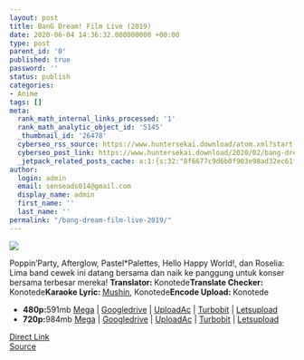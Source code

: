 ```yaml
---
layout: post
title: BanG Dream! Film Live (2019)
date: 2020-06-04 14:36:32.000000000 +00:00
type: post
parent_id: '0'
published: true
password: ''
status: publish
categories:
- Anime
tags: []
meta:
  rank_math_internal_links_processed: '1'
  rank_math_analytic_object_id: '5145'
  _thumbnail_id: '26478'
  cyberseo_rss_source: https://www.huntersekai.download/atom.xml?start-index=151&max-results=150
  cyberseo_post_link: https://www.huntersekai.download/2020/02/bang-dream-film-live-2019.html
  _jetpack_related_posts_cache: a:1:{s:32:"8f6677c9d6b0f903e98ad32ec61f8deb";a:2:{s:7:"expires";i:1663098203;s:7:"payload";a:3:{i:0;a:1:{s:2:"id";i:26443;}i:1;a:1:{s:2:"id";i:24819;}i:2;a:1:{s:2:"id";i:26291;}}}}
author:
  login: admin
  email: senseads014@gmail.com
  display_name: admin
  first_name: ''
  last_name: ''
permalink: "/bang-dream-film-live-2019/"
---
```

<p> <a class="popup" data-target="39619"></a>
<div class="separator"><img border="0" src="{{ site.baseurl }}/assets/2020/06/mov.jpg" /></div>
<p>Poppin’Party, Afterglow, Pastel*Palettes, Hello Happy World!, dan Roselia: Lima band cewek ini datang bersama dan naik ke panggung untuk konser bersama terbesar mereka! <a name="more"></a>
<pekerja><b>Translator: </b><span>Konotede</span><b>Translate Checker: </b><span>Konotede</span><b>Karaoke Lyric: </b><span><a href="https://mikannotorange.wordpress.com/">Mushin</a>, Konotede</span><b>Encode Upload: </b><span>Konotede</span></pekerja>
<div class="dl">
<ul>
<li><b>480p:</b><span id="size">591mb</span> <a href="https://safeku.com/03Q1Y">Mega</a> | <a href="https://safeku.com/QlltY6g">Googledrive</a> | <a href="https://safeku.com/pzxZbdpx">UploadAc</a> | <a href="https://safeku.com/6iK4Ft">Turbobit</a> | <a href="https://safeku.com/LWW5UKrS">Letsupload</a></li>
<li><b>720p:</b><span id="size">984mb</span> <a href="https://safeku.com/03Q1Y">Mega</a> | <a href="https://safeku.com/QrNtRuZC">Googledrive</a> | <a href="https://safeku.com/vyyv">UploadAc</a> | <a href="https://safeku.com/BGgBl2Yh">Turbobit</a> | <a href="https://safeku.com/tQQmvv">Letsupload</a></li>
</ul>
</div>
<link rel="stylesheet" href="https://cdnjs.cloudflare.com/ajax/libs/font-awesome/4.7.0/css/font-awesome.min.css" />
<div class="divbtn"> <a href="https://handymansurrender.com/fihup8buzv?key=94550f7ce39444073321dde3b8782f97" class="btn"><i class="fa fa-download"></i> Direct Link</a> <br /><a href="https://www.huntersekai.download/2020/02/bang-dream-film-live-2019.html">Source</a> </div>
